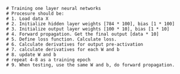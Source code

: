     # Training one layer neural networks
    # Procesure should be:
    # 1. Load data X
    # 2. Initialize hidden layer weights [784 * 100], bias [1 * 100]
    # 3. Initialize output layer weights [100 * 10], bias [1 * 10]
    # 4. Forward propagation. Get the final output [data * 10]
    # 5. Define loss function. Calculate loss.
    # 6. Calculate derivatives for output pre-activation
    # 7. calculate derivatives for each W and b
    # 8. update W and b
    # repeat 4-8 as a training epoch
    # 9. When testing, use the same W and b, do forward propagation.